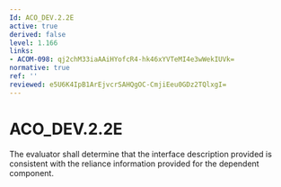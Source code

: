 ```yaml
---
Id: ACO_DEV.2.2E
active: true
derived: false
level: 1.166
links:
- ACOM-098: qj2chM33iaAAiHYofcR4-hk46xYVTeMI4e3wWekIUVk=
normative: true
ref: ''
reviewed: e5U6K4IpB1ArEjvcrSAHQgOC-CmjiEeu0GDz2TQlxgI=
---
```


# ACO_DEV.2.2E

The evaluator shall determine that the interface description provided is consistent with the reliance information provided for the dependent component.